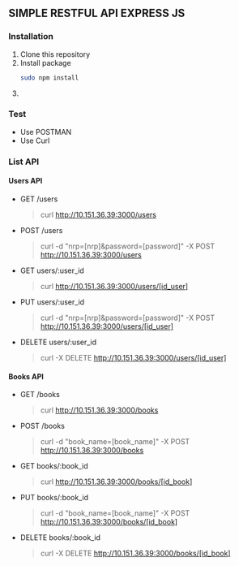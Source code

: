 ## SIMPLE RESTFUL API EXPRESS JS

### Installation
1. Clone this repository
2. Install package
    ```sh
    sudo npm install
    ```
3. 

### Test
- Use POSTMAN
- Use Curl

### List API

#### Users API

- GET /users
    > curl http://10.151.36.39:3000/users
- POST /users
    > curl -d "nrp=[nrp]&password=[password]" -X POST http://10.151.36.39:3000/users
- GET users/:user_id
    > curl http://10.151.36.39:3000/users/[id_user]
- PUT users/:user_id
    > curl -d "nrp=[nrp]&password=[password]" -X POST http://10.151.36.39:3000/users/[id_user]
- DELETE users/:user_id
    > curl -X DELETE http://10.151.36.39:3000/users/[id_user]

#### Books API

- GET /books
    > curl http://10.151.36.39:3000/books
- POST /books
    > curl -d "book_name=[book_name]" -X POST http://10.151.36.39:3000/books
- GET books/:book_id
    > curl http://10.151.36.39:3000/books/[id_book]
- PUT books/:book_id
    > curl -d "book_name=[book_name]" -X POST http://10.151.36.39:3000/books/[id_book]
- DELETE books/:book_id
    > curl -X DELETE http://10.151.36.39:3000/books/[id_book]